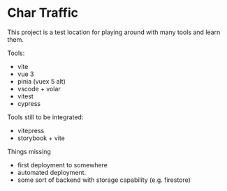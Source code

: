 Char Traffic
============

This project is a test location for playing around with many tools and learn
them.

Tools:

- vite
- vue 3
- pinia (vuex 5 alt)
- vscode + volar
- vitest
- cypress

Tools still to be integrated:

- vitepress
- storybook + vite

Things missing

- first deployment to somewhere
- automated deployment.
- some sort of backend with storage capability (e.g. firestore)
